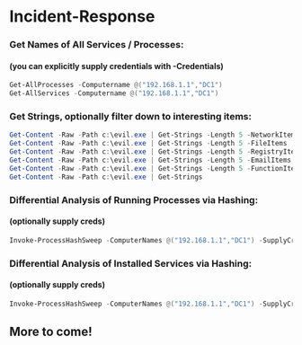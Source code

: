 # Incident-Response

### Get Names of All Services / Processes: 
#### (you can explicitly supply credentials with -Credentials)
```powershell
Get-AllProcesses -Computername @("192.168.1.1","DC1")
Get-AllServices -Computername @("192.168.1.1","DC1")
```

### Get Strings, optionally filter down to interesting items:
```powershell
Get-Content -Raw -Path c:\evil.exe | Get-Strings -Length 5 -NetworkItems
Get-Content -Raw -Path c:\evil.exe | Get-Strings -Length 5 -FileItems
Get-Content -Raw -Path c:\evil.exe | Get-Strings -Length 5 -RegistryItems
Get-Content -Raw -Path c:\evil.exe | Get-Strings -Length 5 -EmailItems
Get-Content -Raw -Path c:\evil.exe | Get-Strings -Length 5 -FunctionItems
Get-Content -Raw -Path c:\evil.exe | Get-Strings
```
### Differential Analysis of Running Processes via Hashing: 
#### (optionally supply creds)
```powershell
Invoke-ProcessHashSweep -ComputerNames @("192.168.1.1","DC1") -SupplyCreds
```

### Differential Analysis of Installed Services via Hashing: 
#### (optionally supply creds)
```powershell
Invoke-ProcessHashSweep -ComputerNames @("192.168.1.1","DC1") -SupplyCreds
```

## More to come!
